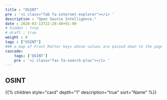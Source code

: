 ```yaml
---
title : "OSINT"
pre : '<i class="fab fa-internet-explorer"></i> '
description : "Open Source Intelligence."
date : 2020-03-13T22:20:48+01:00
# hidden : true
# draft : true
weight : 0
tags : ["OSINT"]
### a map of Front Matter keys whose values are passed down to the page's descendants unless overwritten by self or a closer ancestor's cascade. 
cascade:
    tags: ['OSINT']
    pre : '<i class="fas fa-search-plus"></i> '
---
```


## OSINT

{{% children style="card" depth="1" description="true" sort="Name"  %}}
